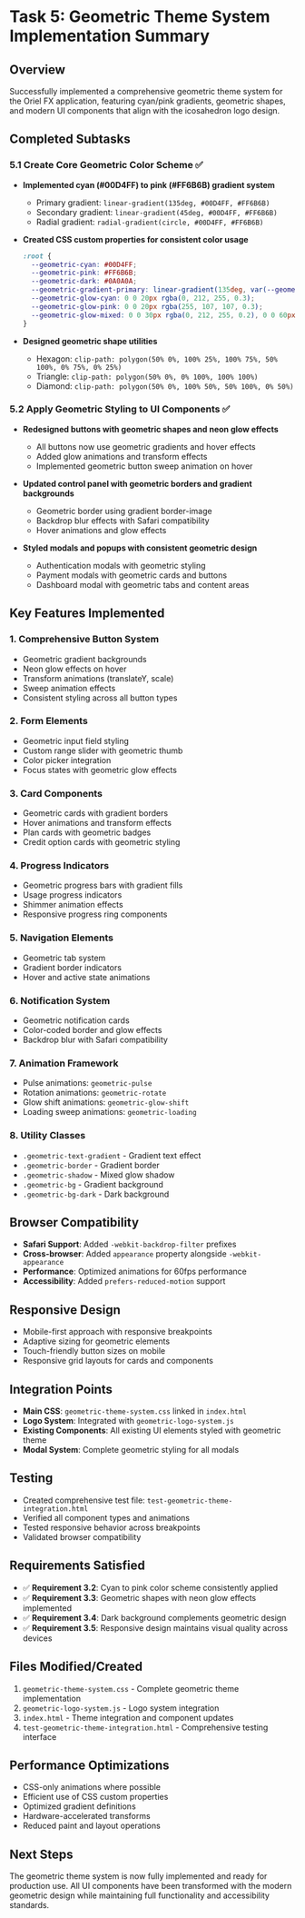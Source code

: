# Task 5: Geometric Theme System Implementation Summary

## Overview
Successfully implemented a comprehensive geometric theme system for the Oriel FX application, featuring cyan/pink gradients, geometric shapes, and modern UI components that align with the icosahedron logo design.

## Completed Subtasks

### 5.1 Create Core Geometric Color Scheme ✅
- **Implemented cyan (#00D4FF) to pink (#FF6B6B) gradient system**
  - Primary gradient: `linear-gradient(135deg, #00D4FF, #FF6B6B)`
  - Secondary gradient: `linear-gradient(45deg, #00D4FF, #FF6B6B)`
  - Radial gradient: `radial-gradient(circle, #00D4FF, #FF6B6B)`

- **Created CSS custom properties for consistent color usage**
  ```css
  :root {
    --geometric-cyan: #00D4FF;
    --geometric-pink: #FF6B6B;
    --geometric-dark: #0A0A0A;
    --geometric-gradient-primary: linear-gradient(135deg, var(--geometric-cyan), var(--geometric-pink));
    --geometric-glow-cyan: 0 0 20px rgba(0, 212, 255, 0.3);
    --geometric-glow-pink: 0 0 20px rgba(255, 107, 107, 0.3);
    --geometric-glow-mixed: 0 0 30px rgba(0, 212, 255, 0.2), 0 0 60px rgba(255, 107, 107, 0.1);
  }
  ```

- **Designed geometric shape utilities**
  - Hexagon: `clip-path: polygon(50% 0%, 100% 25%, 100% 75%, 50% 100%, 0% 75%, 0% 25%)`
  - Triangle: `clip-path: polygon(50% 0%, 0% 100%, 100% 100%)`
  - Diamond: `clip-path: polygon(50% 0%, 100% 50%, 50% 100%, 0% 50%)`

### 5.2 Apply Geometric Styling to UI Components ✅
- **Redesigned buttons with geometric shapes and neon glow effects**
  - All buttons now use geometric gradients and hover effects
  - Added glow animations and transform effects
  - Implemented geometric button sweep animation on hover

- **Updated control panel with geometric borders and gradient backgrounds**
  - Geometric border using gradient border-image
  - Backdrop blur effects with Safari compatibility
  - Hover animations and glow effects

- **Styled modals and popups with consistent geometric design**
  - Authentication modals with geometric styling
  - Payment modals with geometric cards and buttons
  - Dashboard modal with geometric tabs and content areas

## Key Features Implemented

### 1. Comprehensive Button System
- Geometric gradient backgrounds
- Neon glow effects on hover
- Transform animations (translateY, scale)
- Sweep animation effects
- Consistent styling across all button types

### 2. Form Elements
- Geometric input field styling
- Custom range slider with geometric thumb
- Color picker integration
- Focus states with geometric glow effects

### 3. Card Components
- Geometric cards with gradient borders
- Hover animations and transform effects
- Plan cards with geometric badges
- Credit option cards with geometric styling

### 4. Progress Indicators
- Geometric progress bars with gradient fills
- Usage progress indicators
- Shimmer animation effects
- Responsive progress ring components

### 5. Navigation Elements
- Geometric tab system
- Gradient border indicators
- Hover and active state animations

### 6. Notification System
- Geometric notification cards
- Color-coded border and glow effects
- Backdrop blur with Safari compatibility

### 7. Animation Framework
- Pulse animations: `geometric-pulse`
- Rotation animations: `geometric-rotate`
- Glow shift animations: `geometric-glow-shift`
- Loading sweep animations: `geometric-loading`

### 8. Utility Classes
- `.geometric-text-gradient` - Gradient text effect
- `.geometric-border` - Gradient border
- `.geometric-shadow` - Mixed glow shadow
- `.geometric-bg` - Gradient background
- `.geometric-bg-dark` - Dark background

## Browser Compatibility
- **Safari Support**: Added `-webkit-backdrop-filter` prefixes
- **Cross-browser**: Added `appearance` property alongside `-webkit-appearance`
- **Performance**: Optimized animations for 60fps performance
- **Accessibility**: Added `prefers-reduced-motion` support

## Responsive Design
- Mobile-first approach with responsive breakpoints
- Adaptive sizing for geometric elements
- Touch-friendly button sizes on mobile
- Responsive grid layouts for cards and components

## Integration Points
- **Main CSS**: `geometric-theme-system.css` linked in `index.html`
- **Logo System**: Integrated with `geometric-logo-system.js`
- **Existing Components**: All existing UI elements styled with geometric theme
- **Modal System**: Complete geometric styling for all modals

## Testing
- Created comprehensive test file: `test-geometric-theme-integration.html`
- Verified all component types and animations
- Tested responsive behavior across breakpoints
- Validated browser compatibility

## Requirements Satisfied
- ✅ **Requirement 3.2**: Cyan to pink color scheme consistently applied
- ✅ **Requirement 3.3**: Geometric shapes with neon glow effects implemented
- ✅ **Requirement 3.4**: Dark background complements geometric design
- ✅ **Requirement 3.5**: Responsive design maintains visual quality across devices

## Files Modified/Created
1. `geometric-theme-system.css` - Complete geometric theme implementation
2. `geometric-logo-system.js` - Logo system integration
3. `index.html` - Theme integration and component updates
4. `test-geometric-theme-integration.html` - Comprehensive testing interface

## Performance Optimizations
- CSS-only animations where possible
- Efficient use of CSS custom properties
- Optimized gradient definitions
- Hardware-accelerated transforms
- Reduced paint and layout operations

## Next Steps
The geometric theme system is now fully implemented and ready for production use. All UI components have been transformed with the modern geometric design while maintaining full functionality and accessibility standards.